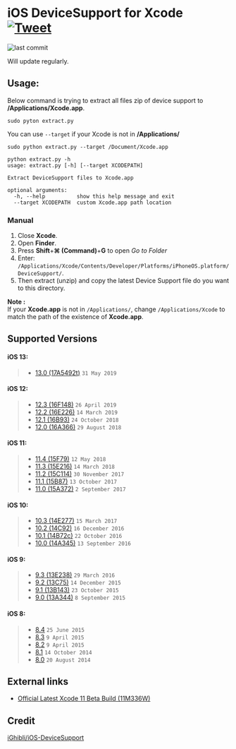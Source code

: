 # iOS DeviceSupport for Xcode [![Tweet](https://img.shields.io/twitter/url/http/shields.io.svg?style=social)](https://twitter.com/intent/tweet?text=Check%20out%20Xcode-iOS-DeviceSupport%20on%20GitHub&url=https://github.com/isatria/Xcode-iOS-DeviceSupport)

![last commit](https://img.shields.io/github/last-commit/isatria/Xcode-iOS-DeviceSupport.svg)


Will update regularly.

## Usage: ##
Below command is trying to extract all files zip of device support to **/Applications/Xcode.app**.

```pyton
sudo pyton extract.py
```

You can use `--target` if your Xcode is not in **/Applications/**

```pyton
sudo python extract.py --target /Document/Xcode.app
```

```
python extract.py -h
usage: extract.py [-h] [--target XCODEPATH]

Extract DeviceSupport files to Xcode.app

optional arguments:
  -h, --help          show this help message and exit
  --target XCODEPATH  custom Xcode.app path location
```
### Manual ###
1. Close **Xcode**.
2. Open **Finder**.
3. Press **Shift**+**⌘ (Command)**+**G** to open *Go to Folder*
4. Enter: `/Applications/Xcode/Contents/Developer/Platforms/iPhoneOS.platform/DeviceSupport/`.
5. Then extract (unzip) and copy the latest Device Support file do you want to this directory.

**Note :**  
If your **Xcode.app** is not in `/Applications/`, change `/Applications/Xcode` to match the path of the existence of **Xcode.app**.

## Supported Versions ##
#### iOS 13: ####
> * [13.0 (17A5492t)](https://github.com/isatria/Xcode-iOS-DeviceSupport/raw/master/src/13.0.zip) `31 May 2019`

#### iOS 12: ####
> * [12.3 (16F148)](https://github.com/isatria/Xcode-iOS-DeviceSupport/raw/master/src/12.3.zip) `26 April 2019`
> * [12.2 (16E226)](https://github.com/isatria/Xcode-iOS-DeviceSupport/raw/master/src/12.2%20(16E226).zip) `14 March 2019`
> * [12.1 (16B93)](https://github.com/isatria/Xcode-iOS-DeviceSupport/raw/master/src/12.1.zip) `24 October 2018`
> * [12.0 (16A366)](https://github.com/isatria/Xcode-iOS-DeviceSupport/raw/master/src/12.0.zip) `29 August 2018`

#### iOS 11: ####
> * [11.4 (15F79)](https://github.com/isatria/Xcode-iOS-DeviceSupport/raw/master/src/11.4.zip) `12 May 2018`
> * [11.3 (15E216)](https://github.com/isatria/Xcode-iOS-DeviceSupport/raw/master/src/11.3.zip) `14 March 2018`
> * [11.2 (15C114)](https://github.com/isatria/Xcode-iOS-DeviceSupport/raw/master/src/11.2.zip) `30 November 2017`
> * [11.1 (15B87)](https://github.com/isatria/Xcode-iOS-DeviceSupport/raw/master/src/11.1.zip) `13 October 2017`
> * [11.0 (15A372)](https://github.com/isatria/Xcode-iOS-DeviceSupport/raw/master/src/11.0.zip) `2 September 2017`

#### iOS 10: ####
> * [10.3 (14E277)](https://github.com/isatria/Xcode-iOS-DeviceSupport/raw/master/src/10.3.zip) `15 March 2017`
> * [10.2 (14C92)](https://github.com/isatria/Xcode-iOS-DeviceSupport/raw/master/src/10.2.zip) `16 December 2016`
> * [10.1 (14B72c)](https://github.com/isatria/Xcode-iOS-DeviceSupport/raw/master/src/10.1.zip) `22 October 2016`
> * [10.0 (14A345)](https://github.com/isatria/Xcode-iOS-DeviceSupport/raw/master/src/10.0.zip) `13 September 2016`

#### iOS 9: ####
> * [9.3 (13E238)](https://github.com/isatria/Xcode-iOS-DeviceSupport/raw/master/src/9.3.zip) `29 March 2016`
> * [9.2 (13C75)](https://github.com/isatria/Xcode-iOS-DeviceSupport/raw/master/src/9.2.zip) `14 December 2015`
> * [9.1 (13B143)](https://github.com/isatria/Xcode-iOS-DeviceSupport/raw/master/src/9.1.zip) `23 October 2015`
> * [9.0 (13A344)](https://github.com/isatria/Xcode-iOS-DeviceSupport/raw/master/src/9.0.zip) `8 September 2015`

#### iOS 8: ####
> * [8.4](https://github.com/isatria/Xcode-iOS-DeviceSupport/raw/master/src/8.4.zip) `25 June 2015`
> * [8.3](https://github.com/isatria/Xcode-iOS-DeviceSupport/raw/master/src/8.3.zip) `9 April 2015`
> * [8.2](https://github.com/isatria/Xcode-iOS-DeviceSupport/raw/master/src/8.2.zip) `9 April 2015`
> * [8.1](https://github.com/isatria/Xcode-iOS-DeviceSupport/raw/master/src/8.1.zip) `14 October 2014`
> * [8.0](https://github.com/isatria/Xcode-iOS-DeviceSupport/raw/master/src/8.0.zip) `20 August 2014`

## External links ##
* [Official Latest Xcode 11 Beta Build (11M336W)](https://developer.apple.com/services-account/download?path=/WWDC_2019/Xcode_11_Beta/Xcode_11_Beta.xip)

## Credit ##
[iGhibli/iOS-DeviceSupport](https://github.com/iGhibli/iOS-DeviceSupport)
